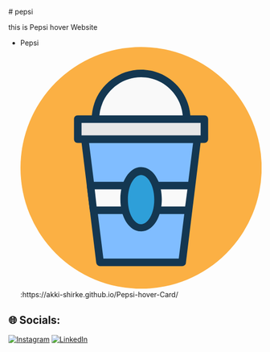  ﻿# pepsi
<p>this is Pepsi hover Website </p>
<ul>
 <li>Pepsi<svg xmlns="http://www.w3.org/2000/svg" id="cold-drink" enable-background="new 0 0 64 64" viewBox="0 0 64 64">
  <circle cx="32" cy="32" r="32" fill="#fbb044"></circle>
  <path fill="#f9f9f9" d="M19.9,19.1C19.9,12.4,25.3,7,32,7h0c6.7,0,12.1,5.4,12.1,12.1"></path>
  <path fill="#143751" d="M44.1,20.1c-0.6,0-1-0.4-1-1C43.1,13,38.1,8,32,8c-6.1,0-11.1,5-11.1,11.1c0,0.6-0.4,1-1,1s-1-0.4-1-1
				C18.9,11.9,24.8,6,32,6c7.2,0,13.1,5.9,13.1,13.1C45.1,19.7,44.7,20.1,44.1,20.1z"></path>
  <polygon fill="#80bdff" points="47 24.4 45.4 36.7 44.6 43.2 42.9 57 21.1 57 19.4 43.2 18.6 36.7 17 24.4"></polygon>
  <path fill="#143751" d="M42.9,58H21.1c-0.5,0-0.9-0.4-1-0.9l-4-32.6c0-0.3,0.1-0.6,0.2-0.8c0.2-0.2,0.5-0.3,0.7-0.3H47
				c0.3,0,0.6,0.1,0.7,0.3c0.2,0.2,0.3,0.5,0.2,0.8l-4,32.6C43.9,57.6,43.4,58,42.9,58z M22,56H42l3.8-30.6H18.2L22,56z"></path>
  <rect width="33.6" height="5.3" x="15.2" y="19.1" fill="#e7e7e7"></rect>
  <path fill="#143751" d="M48.8,25.4H15.2c-0.6,0-1-0.4-1-1v-5.3c0-0.6,0.4-1,1-1h33.6c0.6,0,1,0.4,1,1v5.3
				C49.8,25,49.3,25.4,48.8,25.4z M16.2,23.4h31.6v-3.3H16.2V23.4z"></path>
  <g>
    <polygon fill="#f9f9f9" points="45.4 36.7 44.6 43.2 19.4 43.2 18.6 36.7"></polygon>
    <path fill="#143751" d="M44.6,44.2H19.4c-0.5,0-0.9-0.4-1-0.9l-0.8-6.5c0-0.3,0.1-0.6,0.2-0.8c0.2-0.2,0.5-0.3,0.7-0.3h26.9
				c0.3,0,0.6,0.1,0.7,0.3c0.2,0.2,0.3,0.5,0.2,0.8l-0.8,6.5C45.6,43.8,45.1,44.2,44.6,44.2z M20.2,42.2h23.5l0.6-4.5H19.7
				L20.2,42.2z"></path>
  </g>
  <g>
    <path fill="#2e9fd9" d="M36.5,40.4c0,4.1-2,7.5-4.5,7.5c-2.5,0-4.5-3.3-4.5-7.5s2-7.5,4.5-7.5C34.5,32.9,36.5,36.3,36.5,40.4z"></path>
    <path fill="#143751" d="M32,48.8c-3.1,0-5.5-3.7-5.5-8.5c0-4.7,2.4-8.5,5.5-8.5c3.1,0,5.5,3.7,5.5,8.5C37.5,45.1,35.1,48.8,32,48.8z
				 M32,33.9c-1.7,0-3.5,2.6-3.5,6.5s1.8,6.5,3.5,6.5c1.7,0,3.5-2.6,3.5-6.5S33.7,33.9,32,33.9z"></path>
  </g>
</svg> :https://akki-shirke.github.io/Pepsi-hover-Card/</li>
</ul>

## 🌐 Socials:
[![Instagram](https://img.shields.io/badge/Instagram-%23E4405F.svg?logo=Instagram&logoColor=white)](https://instagram.com/a_kk_i0525) [![LinkedIn](https://img.shields.io/badge/LinkedIn-%230077B5.svg?logo=linkedin&logoColor=white)](https://linkedin.com/in/https://www.linkedin.com/in/anket-shirke-3bb4bb297) 
